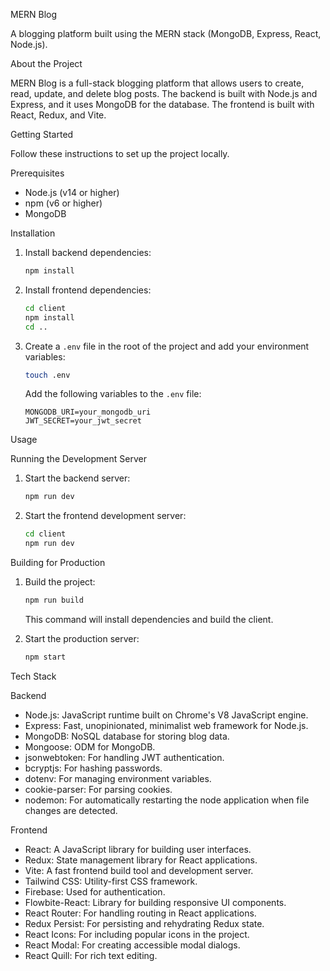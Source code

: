 MERN Blog

A blogging platform built using the MERN stack (MongoDB, Express, React, Node.js).

About the Project

MERN Blog is a full-stack blogging platform that allows users to create, read, update, and delete blog posts. The backend is built with Node.js and Express, and it uses MongoDB for the database. The frontend is built with React, Redux, and Vite.

Getting Started

Follow these instructions to set up the project locally.

Prerequisites

- Node.js (v14 or higher)
- npm (v6 or higher)
- MongoDB

Installation

1. Install backend dependencies:

    ```sh
    npm install
    ```

2. Install frontend dependencies:

    ```sh
    cd client
    npm install
    cd ..
    ```

3. Create a `.env` file in the root of the project and add your environment variables:

    ```sh
    touch .env
    ```

    Add the following variables to the `.env` file:

    ```env
    MONGODB_URI=your_mongodb_uri
    JWT_SECRET=your_jwt_secret
    ```

Usage

Running the Development Server

1. Start the backend server:

    ```sh
    npm run dev
    ```

2. Start the frontend development server:

    ```sh
    cd client
    npm run dev
    ```

Building for Production

1. Build the project:

    ```sh
    npm run build
    ```

    This command will install dependencies and build the client.

2. Start the production server:

    ```sh
    npm start
    ```

Tech Stack

Backend

- Node.js: JavaScript runtime built on Chrome's V8 JavaScript engine.
- Express: Fast, unopinionated, minimalist web framework for Node.js.
- MongoDB: NoSQL database for storing blog data.
- Mongoose: ODM for MongoDB.
- jsonwebtoken: For handling JWT authentication.
- bcryptjs: For hashing passwords.
- dotenv: For managing environment variables.
- cookie-parser: For parsing cookies.
- nodemon: For automatically restarting the node application when file changes are detected.

Frontend

- React: A JavaScript library for building user interfaces.
- Redux: State management library for React applications.
- Vite: A fast frontend build tool and development server.
- Tailwind CSS: Utility-first CSS framework.
- Firebase: Used for authentication.
- Flowbite-React: Library for building responsive UI components.
- React Router: For handling routing in React applications.
- Redux Persist: For persisting and rehydrating Redux state.
- React Icons: For including popular icons in the project.
- React Modal: For creating accessible modal dialogs.
- React Quill: For rich text editing.

